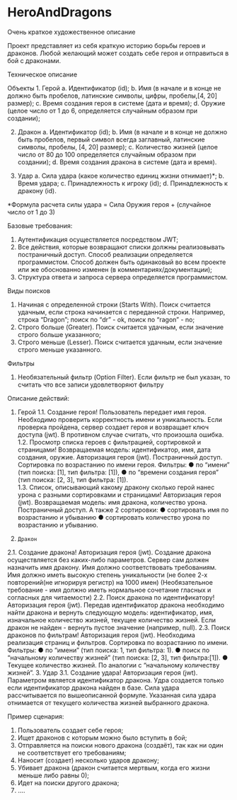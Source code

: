 # HeroAndDragons
Очень краткое художественное описание 
 
Проект представляет из себя краткую историю борьбы героев и драконов. Любой желающий может создать себе героя и отправиться в бой с драконами.  
 
Техническое описание 
 
Объекты 1. Герой 
a. Идентификатор (id); 
b. Имя (в начале и в конце не должно быть пробелов, латинские символы, цифры, пробелы,[4, 20] размер); 
c. Время создания героя в системе (дата и время); 
d. Оружие (целое число от 1 до 6, определяется случайным образом при 
создании); 

2. Дракон a. Идентификатор (id); 
b. Имя (в начале и в конце не должно быть пробелов, первый символ всегда заглавный, 
латинские символы, пробелы, [4, 20] размер); 
c. Количество жизней (целое число от 80 до 100 определяется случайным образом при создании); 
d. Время создания дракона в системе (дата и время).

3. Удар a. Сила удара (какое количество единиц жизни отнимает)*; 
b. Время удара; 
c. Принадлежность к игроку (id); 
d. Принадлежность к дракону (id). 
 
*Формула расчета силы удара = Сила Оружия героя + (случайное число от 1 до 3) 
 
Базовые требования: 
1. Аутентификация осуществляется посредством JWT; 
2. Все действия, которые возвращают списки должны реализовывать постраничный доступ. Способ реализации определяется программистом. 
Способ должен быть одинаковый во всем проекте или же обоснованно изменен (в комментариях/документации); 
3. Структура ответа и запроса сервера определяется программистом. 
 
Виды поисков 
1. Начиная с определенной строки (Starts With). Поиск считается удачным, если строка начинается с переданной строки. 
Например,  строка “Dragon”; поиск по “dr” - ok, поиск по “ragon” - no; 
2. Строго больше (Greater). Поиск считается удачным, если значение строго больше указанного; 
3. Строго меньше (Lesser). Поиск считается удачным, если значение строго меньше указанного. 
 
Фильтры 
1. Необязательный фильтр (Option Filter). Если фильтр не был указан, то считать что все записи удовлетворяют фильтру 
 
Описание действий: 
 
1. Герой 
1.1. Создание героя! Пользователь передает имя героя. Необходимо проверить корректность имени и уникальность. Если проверка пройдена, 
сервер создает героя и возвращает ключ доступа (jwt). В противном случае считать, что произошла ошибка. 
1.2. Просмотр списка героев с фильтрацией, сортировкой и страницами! Возвращаемая модель: идентификатор, имя, дата создания, оружие. 
Авторизация героя (jwt). Постраничный доступ. Сортировка по возрастанию по имени героя. Фильтры:  ● по “имени” (тип поиска: [1], тип 
фильтра: [1]),  ● по “времени создания героя” (тип поиска: [2, 3], тип фильтра: [1]).  
1.3. Список, описывающий какому дракону сколько герой нанес урона с разными сортировками и страницами! Авторизация героя (jwt). 
Возвращаемая модель: имя дракона, количество урона. Постраничный доступ. А также 2 сортировки:  ● сортировать имя по возрастанию и 
убыванию ● сортировать количество урона по возрастанию и убыванию. 

2.     Дракон 
2.1. Создание дракона! Авторизация героя (jwt). Создание дракона осуществляется без каких-либо параметров. Сервер сам должен назначить 
имя дракону. Имя должно соответствовать требованиям. Имя должно иметь высокую степень уникальности (не более 2-х повторений(не 
игнорируя регистр) на 1000 имен) (Необязательное требование - имя должно иметь нормальное сочетание гласных и согласных для читаемости) 
2.2. Поиск дракона по идентификатору! Авторизация героя (jwt). Передав идентификатор дракона необходимо найти дракона и вернуть 
следующую модель: идентификатор, имя, изначальное количество жизней, текущее количество жизней. Если дракон не найден - вернуть пустое 
значение (например, null). 
2.3. Поиск драконов по фильтрам! Авторизация героя (jwt). Необходима реализация страниц и фильтров.  Сортировка по возрастанию по имени. Фильтры: ● по “имени” (тип поиска: 1, тип фильтра: 1). ● поиск по “начальному количеству жизней” (тип поиска: [2, 3], тип фильтра:[1]). ● Текущее количество жизней. По аналогии с “начальному количеству жизней”. 3.   Удар 3.1. Создание удара! Авторизация героя (jwt). Параметром является идентификатор дракона. Удра создается только если идентификатор дракона найден в базе. 
Сила удара рассчитывается по вышеописанной формуле. Указанная сила удара отнимается от текущего количества жизней выбранного дракона. 
 
Пример сценария: 
1. Пользователь создает себе героя; 
2. Ищет драконов с которым можно было вступить в бой; 
3. Отправляется на поиски нового дракона (создаёт), так как ни один не соответствует его требованиям; 
4. Наносит (создает) несколько ударов дракону; 
5. Убивает дракона (дракон считается мертвым, когда его жизни меньше либо равны 0); 
6. Идет на поиски другого дракона; 
7. …. 
 
 
